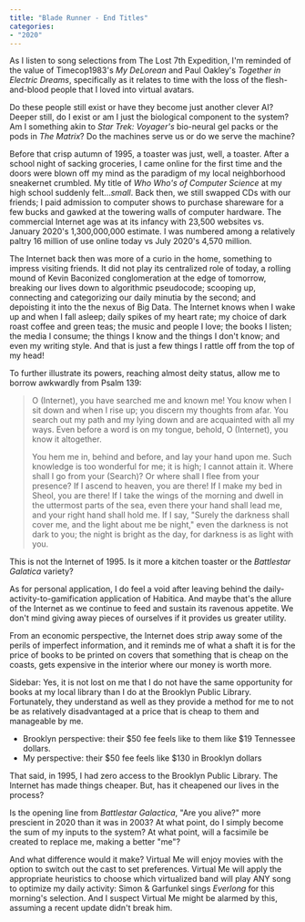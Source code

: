 ```yaml
---
title: "Blade Runner - End Titles"
categories:
- "2020"
---
```


As I listen to song selections from The Lost 7th Expedition, I'm reminded of the value of  Timecop1983's *My DeLorean* and Paul Oakley's *Together in Electric Dreams*,  specifically as it relates to time with the loss of the flesh-and-blood people that I loved into virtual avatars.  

Do these people still exist or have they become just another clever AI?  Deeper still, do I exist or am I just the biological component to the system?  Am I something akin to *Star Trek: Voyager's* bio-neural gel packs or the pods in *The Matrix*?  Do the machines serve us or do we serve the machine? 

Before that crisp autumn of 1995, a toaster was just, well, a toaster. After a school night of sacking groceries, I came online for the first time and the doors were blown off my mind as the paradigm of my local neighborhood sneakernet crumbled.  My title of *Who Who's of Computer Science* at my high school suddenly felt...*small*.  Back then, we still swapped CDs with our friends; I paid admission to computer shows to purchase shareware for a few bucks and gawked at the towering walls of computer hardware. The commercial Internet age was at its infancy with 23,500 websites vs. January 2020's 1,300,000,000 estimate. I was numbered among a relatively paltry 16 million of use online today vs July 2020's 4,570 million.

The Internet back then was more of a curio in the home, something to impress visiting friends. It did not play its centralized role of today, a rolling mound of Kevin Baconized conglomeration at the edge of tomorrow, breaking our lives down to algorithmic pseudocode; scooping up, connecting and categorizing our daily minutia by the second; and depoisting it into the the nexus of Big Data.  The Internet knows when I wake up and when I fall asleep; daily spikes of my heart rate; my choice of dark roast coffee and green teas; the music and people I love; the books I listen; the media I consume; the things I know and the things I don't know; and even my writing style.  And that is just a few things I rattle off from the top of my head! 

To further illustrate its powers, reaching almost deity status, allow me to borrow awkwardly from Psalm 139:

>O (Internet), you have searched me and known me! You know when I sit down and when I rise up; you discern my thoughts from afar. You search out my path and my lying down and are acquainted with all my ways.  Even before a word is on my tongue, behold, O (Internet), you know it altogether.
>
>You hem me in, behind and before, and lay your hand upon me. Such knowledge is too wonderful for me; it is high; I cannot attain it. Where shall I go from your (Search)? Or where shall I flee from your presence? If I ascend to heaven, you are there! If I make my bed in Sheol, you are there! If I take the wings of the morning and dwell in the uttermost parts of the sea, even there your hand shall lead me, and your right hand shall hold me. If I say, "Surely the darkness shall cover me, and the light about me be night," even the darkness is not dark to you; the night is bright as the day, for darkness is as light with you.

This is not the Internet of 1995.  Is it more a kitchen toaster or the *Battlestar Galatica* variety?

As for personal application, I do feel a void after leaving behind the daily-activity-to-gamification application of Habitica.  And maybe that's the allure of the Internet as we continue to feed and sustain its ravenous appetite.  We don't mind giving away pieces of ourselves if it provides us greater utility.  

From an economic perspective, the Internet does strip away some of the perils of imperfect information, and it reminds me of what a shaft it is for the price of books to be printed on covers that something that is cheap on the coasts, gets expensive in the interior where our money is worth more.  

Sidebar: Yes, it is not lost on me that I do not have the same opportunity for books at my local library than I do at the Brooklyn Public Library.  Fortunately, they understand as well as they provide a method for me to not be as relatively disadvantaged at a price that is cheap to them and manageable by me.  

* Brooklyn perspective: their $50 fee feels like to them like $19 Tennessee dollars. 
* My perspective: their $50 fee feels like $130 in Brooklyn dollars

That said, in 1995, I had zero access to the Brooklyn Public Library.  The Internet has made things cheaper.  But, has it cheapened our lives in the process?

Is the opening line from *Battlestar Galactica*, "Are you alive?" more prescient in 2020 than it was in 2003?  At what point, do I simply become the sum of my inputs to the system?  At what point, will a facsimile be created to replace me, making a better "me"?  

And what difference would it make?  Virtual Me will enjoy movies with the option to switch out the cast to set preferences.  Virtual Me will apply the appropriate heuristics to choose which virtualized band will play ANY song to optimize my daily activity: Simon & Garfunkel sings *Everlong* for this morning's selection. And I suspect Virtual Me might be alarmed by this, assuming a recent update didn't break him.   
